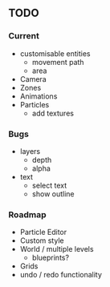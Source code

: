 
## TODO

### Current
- customisable entities
  - movement path
  - area
- Camera
- Zones
- Animations
- Particles
  - add textures

### Bugs
- layers
  - depth
  - alpha
- text
  - select text
  - show outline

### Roadmap
- Particle Editor
- Custom style
- World / multiple levels
  - blueprints?
- Grids
- undo / redo functionality
